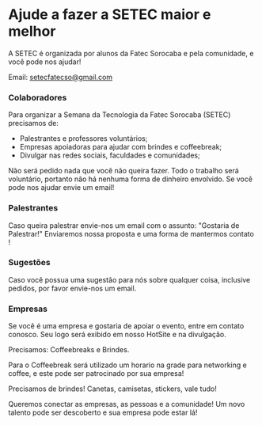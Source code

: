 # Ajude a fazer a SETEC maior e melhor

A SETEC é organizada por alunos da Fatec Sorocaba e pela comunidade, e você pode nos ajudar!

Email:  setecfatecso@gmail.com

### Colaboradores

Para organizar a Semana da Tecnologia da Fatec Sorocaba (SETEC) precisamos de:

- Palestrantes e professores voluntários;
- Empresas apoiadoras para ajudar com brindes e coffeebreak;
- Divulgar nas redes sociais, faculdades e comunidades;

Não será pedido nada que você não queira fazer. Todo o trabalho será voluntário, portanto não há nenhuma forma de dinheiro envolvido.
Se você pode nos ajudar envie um email!

### Palestrantes

Caso queira palestrar envie-nos um email com o assunto: "Gostaria de Palestrar!"
Enviaremos nossa proposta e uma forma de mantermos contato !

### Sugestões

Caso você possua uma sugestão para nós sobre qualquer coisa, inclusive pedidos, por favor envie-nos um email.

### Empresas

Se você é uma empresa e gostaria de apoiar o evento, entre em contato conosco. Seu logo será exibido em nosso HotSite e na divulgação.

Precisamos: Coffeebreaks e Brindes.

Para o Coffeebreak será utilizado um horario na grade para networking e coffee, e este pode ser patrocinado por sua empresa!

Precisamos de brindes! Canetas, camisetas, stickers, vale tudo!

Queremos conectar as empresas, as pessoas e a comunidade! Um novo talento pode ser descoberto e sua empresa pode estar lá!
